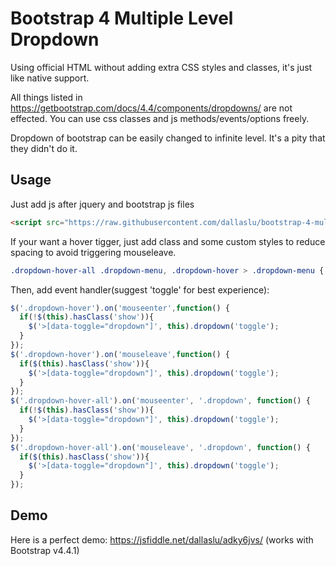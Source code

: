 # Bootstrap 4 Multiple Level Dropdown

Using official HTML without adding extra CSS styles and classes, it's just like native support. 

All things listed in https://getbootstrap.com/docs/4.4/components/dropdowns/ are not effected. You can use css classes and js methods/events/options freely.

Dropdown of bootstrap can be easily changed to infinite level. It's a pity that they didn't do it.

## Usage

Just add js after jquery and bootstrap js files 

```html
<script src="https://raw.githubusercontent.com/dallaslu/bootstrap-4-multi-level-dropdown/master/bootstrap4-dropdown-ml-hack.js"></script>
```
If your want a hover tigger, just add class and some custom styles to reduce spacing to avoid triggering mouseleave.
```css
.dropdown-hover-all .dropdown-menu, .dropdown-hover > .dropdown-menu { margin:0 }
```
Then, add event handler(suggest 'toggle' for best experience):
```javascript
$('.dropdown-hover').on('mouseenter',function() {
  if(!$(this).hasClass('show')){
    $('>[data-toggle="dropdown"]', this).dropdown('toggle');
  }
});
$('.dropdown-hover').on('mouseleave',function() {
  if($(this).hasClass('show')){
    $('>[data-toggle="dropdown"]', this).dropdown('toggle');
  }
});
$('.dropdown-hover-all').on('mouseenter', '.dropdown', function() {
  if(!$(this).hasClass('show')){
    $('>[data-toggle="dropdown"]', this).dropdown('toggle');
  }
});
$('.dropdown-hover-all').on('mouseleave', '.dropdown', function() {
  if($(this).hasClass('show')){
    $('>[data-toggle="dropdown"]', this).dropdown('toggle');
  }
});
```


## Demo

Here is a perfect demo: https://jsfiddle.net/dallaslu/adky6jvs/ (works with Bootstrap v4.4.1)
